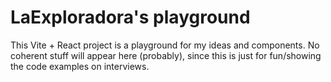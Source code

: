 # LaExploradora's playground

This Vite + React project is a playground for my ideas and components.
No coherent stuff will appear here (probably), since this is just for fun/showing the code examples on interviews.
